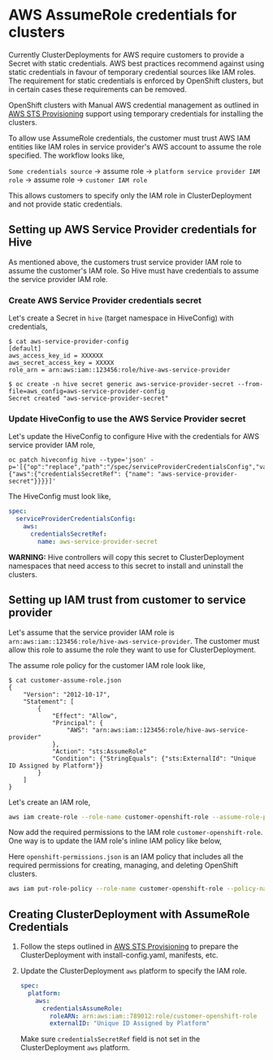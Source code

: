 # AWS AssumeRole credentials for clusters

Currently ClusterDeployments for AWS require customers to provide a Secret with static credentials.
AWS best practices recommend against using static credentials in favour of temporary credential
sources like IAM roles. The requirement for static credentials is enforced by OpenShift clusters,
but in certain cases these requirements can be removed.

OpenShift clusters with Manual AWS credential management as outlined in [AWS STS Provisioning](./aws-sts-provisioning.md)
support using temporary credentials for installing the clusters.

To allow use AssumeRole credentials, the customer must trust AWS IAM entities like IAM roles in service provider's
AWS account to assume the role specified. The workflow looks like,

`Some credentials source` -> assume role -> `platform service provider IAM role` -> assume role -> `customer IAM role`

This allows customers to specify only the IAM role in ClusterDeployment and not provide static credentials.

## Setting up AWS Service Provider credentials for Hive

As mentioned above, the customers trust service provider IAM role to assume the customer's IAM role.
So Hive must have credentials to assume the service provider IAM role.

### Create AWS Service Provider credentials secret

Let's create a Secret in `hive` (target namespace in HiveConfig) with credentials,

```console
$ cat aws-service-provider-config
[default]
aws_access_key_id = XXXXXX
aws_secret_access_key = XXXXX
role_arn = arn:aws:iam::123456:role/hive-aws-service-provider

$ oc create -n hive secret generic aws-service-provider-secret --from-file=aws_config=aws-service-provider-config
Secret created "aws-service-provider-secret"
```

### Update HiveConfig to use the AWS Service Provider secret

Let's update the HiveConfig to configure Hive with the credentials for AWS service provider IAM role,

```console
oc patch hiveconfig hive --type='json' -p='[{"op":"replace","path":"/spec/serviceProviderCredentialsConfig","value":{"aws":{"credentialsSecretRef": {"name": "aws-service-provider-secret"}}}}]'
```

The HiveConfig must look like,

```yaml
spec:
  serviceProviderCredentialsConfig:
    aws:
      credentialsSecretRef:
        name: aws-service-provider-secret
```

**WARNING:** Hive controllers will copy this secret to ClusterDeployment namespaces that need access to this secret
to install and uninstall the clusters.

## Setting up IAM trust from customer to service provider

Let's assume that the service provider IAM role is `arn:aws:iam::123456:role/hive-aws-service-provider`. The customer
must allow this role to assume the role they want to use for ClusterDeployment.

The assume role policy for the customer IAM role look like,

```console
$ cat customer-assume-role.json
{
    "Version": "2012-10-17",
    "Statement": [
        {
            "Effect": "Allow",
            "Principal": {
                "AWS": "arn:aws:iam::123456:role/hive-aws-service-provider"
            },
            "Action": "sts:AssumeRole"
            "Condition": {"StringEquals": {"sts:ExternalId": "Unique ID Assigned by Platform"}}
        }
    ]
}
```

Let's create an IAM role,

```sh
aws iam create-role --role-name customer-openshift-role --assume-role-policy-document file://customer-assume-role.json
```

Now add the required permissions to the IAM role `customer-openshift-role`. One way is to update the IAM role's
inline IAM policy like below,

Here `openshift-permissions.json` is an IAM policy that includes all the required permissions for creating, managing,
and deleting OpenShift clusters.

```sh
aws iam put-role-policy --role-name customer-openshift-role --policy-name customer-openshift-role-policy --policy-document file://openshift-permissions.json
```

## Creating ClusterDeployment with AssumeRole Credentials

1. Follow the steps outlined in [AWS STS Provisioning](./aws-sts-provisioning.md) to prepare the
    ClusterDeployment with install-config.yaml, manifests, etc.

2. Update the ClusterDeployment `aws` platform to specify the IAM role.

    ```yaml
    spec:
      platform:
        aws:
          credentialsAssumeRole:
            roleARN: arn:aws:iam::789012:role/customer-openshift-role
            externalID: "Unique ID Assigned by Platform"
    ```

    Make sure `credentialsSecretRef` field is not set in the ClusterDeployment `aws` platform.
